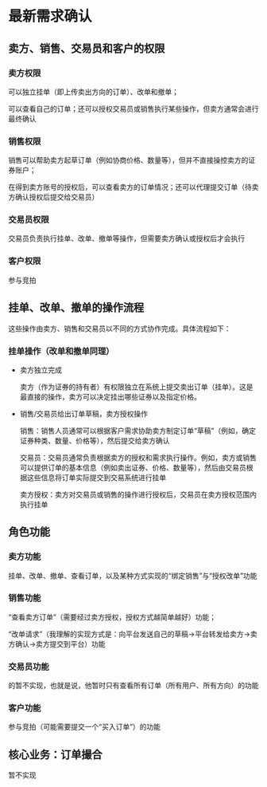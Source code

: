 # 最新需求确认

## 卖方、销售、交易员和客户的权限

### 卖方权限

可以独立挂单（即上传卖出方向的订单）、改单和撤单；

可以查看自己的订单；还可以授权交易员或销售执行某些操作，但卖方通常会进行最终确认

### 销售权限

销售可以帮助卖方起草订单（例如协商价格、数量等），但并不直接操控卖方的证券账户；

在得到卖方账号的授权后，可以查看卖方的订单情况；还可以代理提交订单（待卖方确认授权后提交给交易员）

### 交易员权限

交易员负责执行挂单、改单、撤单等操作，但需要卖方确认或授权后才会执行

### 客户权限

参与竞拍

## 挂单、改单、撤单的操作流程

这些操作由卖方、销售和交易员以不同的方式协作完成。具体流程如下：

### 挂单操作（改单和撤单同理）

- 卖方独立完成

    卖方（作为证券的持有者）有权限独立在系统上提交卖出订单（挂单）。这是最直接的操作，卖方可以决定挂出哪些证券以及指定价格。

- 销售/交易员给出订单草稿，卖方授权操作

    销售：销售人员通常可以根据客户需求协助卖方制定订单“草稿”（例如，确定证券种类、数量、价格等），然后提交给卖方确认

    交易员：交易员通常负责根据卖方的授权和需求执行操作。例如，卖方或销售可以提供订单的基本信息（例如卖出证券、价格、数量等），然后由交易员根据这些信息将订单实际提交到交易系统进行挂单

    卖方授权：卖方对交易员或销售的操作进行授权后，交易员在卖方授权范围内执行挂单

## 角色功能

### 卖方功能

挂单、改单、撤单、查看订单，以及某种方式实现的“绑定销售”与“授权改单”功能

### 销售功能

“查看卖方订单”（需要经过卖方授权，授权方式越简单越好）功能；

“改单请求”（我理解的实现方式是：向平台发送自己的草稿->平台转发给卖方->卖方确认->卖方提交到平台）功能

### 交易员功能

的暂不实现，也就是说，他暂时只有查看所有订单（所有用户、所有方向）的功能

### 客户功能

参与竞拍（可能需要提交一个“买入订单”）的功能

## 核心业务：订单撮合

暂不实现
